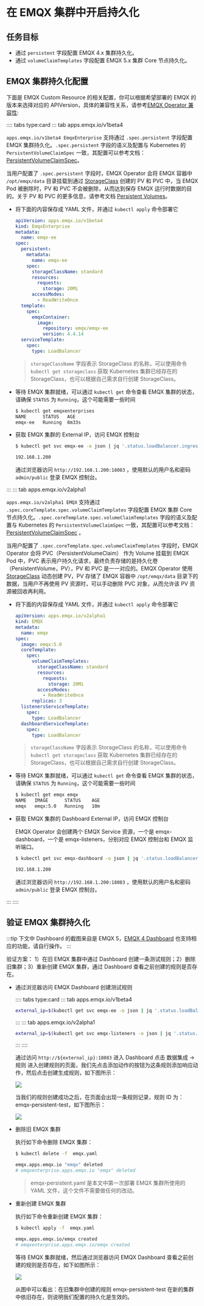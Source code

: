 # 在 EMQX 集群中开启持久化

## 任务目标

- 通过 `persistent` 字段配置 EMQX 4.x 集群持久化。
- 通过 `volumeClaimTemplates` 字段配置 EMQX 5.x 集群 Core 节点持久化。

## EMQX 集群持久化配置

下面是 EMQX Custom Resource 的相关配置，你可以根据希望部署的 EMQX 的版本来选择对应的 APIVersion，具体的兼容性关系，请参考[EMQX Operator 兼容性](../README.md):

:::: tabs type:card
::: tab apps.emqx.io/v1beta4

`apps.emqx.io/v1beta4 EmqxEnterprise` 支持通过 `.spec.persistent` 字段配置 EMQX 集群持久化。`.spec.persistent` 字段的语义及配置与 Kubernetes 的 `PersistentVolumeClaimSpec` 一致，其配置可以参考文档：[PersistentVolumeClaimSpec](https://kubernetes.io/docs/reference/generated/kubernetes-api/v1.25/#persistentvolumeclaimspec-v1-core)。

当用户配置了 `.spec.persistent` 字段时，EMQX Operator 会将 EMQX 容器中 `/opt/emqx/data` 目录挂载到通过 [StorageClass](https://kubernetes.io/zh-cn/docs/concepts/storage/storage-classes/) 创建的 PV 和 PVC 中，当 EMQX Pod 被删除时，PV 和 PVC 不会被删除，从而达到保存 EMQX 运行时数据的目的。关于 PV 和 PVC 的更多信息，请参考文档 [Persistent Volumes](https://kubernetes.io/zh-cn/docs/concepts/storage/persistent-volumes/)。

+ 将下面的内容保存成 YAML 文件，并通过 `kubectl apply` 命令部署它

  ``` yaml
  apiVersion: apps.emqx.io/v1beta4
  kind: EmqxEnterprise
  metadata:
    name: emqx-ee
  spec:
    persistent:
      metadata:
        name: emqx-ee
      spec:
        storageClassName: standard
        resources:
          requests:
            storage: 20Mi
        accessModes:
          - ReadWriteOnce
    template:
      spec:
        emqxContainer:
          image:
            repository: emqx/emqx-ee
            version: 4.4.14
    serviceTemplate:
      spec:
        type: LoadBalancer
  ```

  > `storageClassName` 字段表示 StorageClass 的名称，可以使用命令 `kubectl get storageclass` 获取 Kubernetes 集群已经存在的 StorageClass，也可以根据自己需求自行创建 StorageClass。

+ 等待 EMQX 集群就绪，可以通过 `kubectl get` 命令查看 EMQX 集群的状态，请确保 `STATUS` 为 `Running`，这个可能需要一些时间

  ```bash
  $ kubectl get emqxenterprises
  NAME      STATUS   AGE
  emqx-ee   Running  8m33s
  ```

+ 获取 EMQX 集群的 External IP，访问 EMQX 控制台

  ```bash
  $ kubectl get svc emqx-ee -o json | jq '.status.loadBalancer.ingress[0].ip'

  192.168.1.200
  ```

  通过浏览器访问 `http://192.168.1.200:18083` ，使用默认的用户名和密码 `admin/public` 登录 EMQX 控制台。

:::
::: tab apps.emqx.io/v2alpha1

`apps.emqx.io/v2alpha1 EMQX` 支持通过 `.spec.coreTemplate.spec.volumeClaimTemplates` 字段配置 EMQX 集群 Core 节点持久化。`.spec.coreTemplate.spec.volumeClaimTemplates` 字段的语义及配置与 Kubernetes 的 `PersistentVolumeClaimSpec` 一致，其配置可以参考文档：[PersistentVolumeClaimSpec](https://kubernetes.io/docs/reference/generated/kubernetes-api/v1.25/#persistentvolumeclaimspec-v1-core) 。

当用户配置了 `.spec.coreTemplate.spec.volumeClaimTemplates` 字段时，EMQX Operator 会将 PVC（PersistentVolumeClaim） 作为 Volume 挂载到 EMQX Pod 中，PVC 表示用户持久化请求，最终负责存储的是持久化卷（PersistentVolume，PV），PV 和 PVC 是一一对应的。EMQX Operator 使用 [StorageClass](https://kubernetes.io/zh-cn/docs/concepts/storage/storage-classes/) 动态创建 PV，PV 存储了 EMQX 容器中 `/opt/emqx/data` 目录下的数据，当用户不再使用 PV 资源时，可以手动删除 PVC 对象，从而允许该 PV 资源被回收再利用。

+ 将下面的内容保存成 YAML 文件，并通过 `kubectl apply` 命令部署它

  ```yaml
  apiVersion: apps.emqx.io/v2alpha1
  kind: EMQX
  metadata:
    name: emqx
  spec:
    image: emqx:5.0
    coreTemplate:
      spec:
        volumeClaimTemplates:
          storageClassName: standard
          resources:
            requests:
              storage: 20Mi
          accessModes:
            - ReadWriteOnce
        replicas: 3
    listenersServiceTemplate:
      spec:
        type: LoadBalancer
    dashboardServiceTemplate:
      spec:
        type: LoadBalancer
  ```

  > `storageClassName` 字段表示 StorageClass 的名称，可以使用命令 `kubectl get storageclass` 获取 Kubernetes 集群已经存在的 StorageClass，也可以根据自己需求自行创建 StorageClass。

+ 等待 EMQX 集群就绪，可以通过 `kubectl get` 命令查看 EMQX 集群的状态，请确保 `STATUS` 为 `Running`，这个可能需要一些时间

  ```bash
  $ kubectl get emqx emqx
  NAME   IMAGE      STATUS    AGE
  emqx   emqx:5.0   Running   10m
  ```

+ 获取 EMQX 集群的 Dashboard External IP，访问 EMQX 控制台

  EMQX Operator 会创建两个 EMQX Service 资源，一个是 emqx-dashboard，一个是 emqx-listeners，分别对应 EMQX 控制台和 EMQX 监听端口。

  ```bash
  $ kubectl get svc emqx-dashboard -o json | jq '.status.loadBalancer.ingress[0].ip'

  192.168.1.200
  ```

  通过浏览器访问 `http://192.168.1.200:18083` ，使用默认的用户名和密码 `admin/public` 登录 EMQX 控制台。

:::
::::

## 验证 EMQX 集群持久化

:::tip
下文中 Dashboard 的截图来自是 EMQX 5，[EMQX 4 Dashboard](https://docs.emqx.com/zh/enterprise/v4.4/getting-started/dashboard-ee.html#dashboard) 也支持相应的功能，请自行操作。
:::

验证方案： 1）在旧 EMQX 集群中通过 Dashboard 创建一条测试规则；2）删除旧集群；3）重新创建 EMQX 集群，通过 Dashboard 查看之前创建的规则是否存在。

+ 通过浏览器访问 EMQX Dashboard 创建测试规则

  :::: tabs type:card
  ::: tab apps.emqx.io/v1beta4

  ```bash
  external_ip=$(kubectl get svc emqx-ee -o json | jq '.status.loadBalancer.ingress[0].ip')
  ```
  :::
  ::: tab apps.emqx.io/v2alpha1

  ```bash
  external_ip=$(kubectl get svc emqx-listeners -o json | jq '.status.loadBalancer.ingress[0].ip')
  ```
  :::
  ::::

  通过访问 `http://${external_ip}:18083` 进入 Dashboard 点击 数据集成 → 规则 进入创建规则的页面，我们先点击添加动作的按钮为这条规则添加响应动作，然后点击创建生成规则，如下图所示：

  ![](./assets/configure-emqx-persistent/emqx-core-action.png)

  当我们的规则创建成功之后，在页面会出现一条规则记录，规则 ID 为：emqx-persistent-test，如下图所示：

  ![](./assets/configure-emqx-persistent/emqx-core-rule-old.png)

+ 删除旧 EMQX 集群

  执行如下命令删除 EMQX 集群：

  ```bash
  $ kubectl delete -f  emqx.yaml

  emqx.apps.emqx.io "emqx" deleted
  # emqxenterprise.apps.emqx.io "emqx" deleted
  ```

  > emqx-persistent.yaml 是本文中第一次部署 EMQX 集群所使用的 YAML 文件，这个文件不需要做任何的改动。

+ 重新创建 EMQX 集群

  执行如下命令重新创建 EMQX 集群：

  ```bash
  $ kubectl apply -f  emqx.yaml

  emqx.apps.emqx.io/emqx created
  # emqxenterprise.apps.emqx.io/emqx created
  ```

  等待 EMQX 集群就绪，然后通过浏览器访问 EMQX Dashboard 查看之前创建的规则是否存在，如下如图所示：

  ![](./assets/configure-emqx-persistent/emqx-core-rule-new.png)

  从图中可以看出：在旧集群中创建的规则 emqx-persistent-test 在新的集群中依旧存在，则说明我们配置的持久化是生效的。
